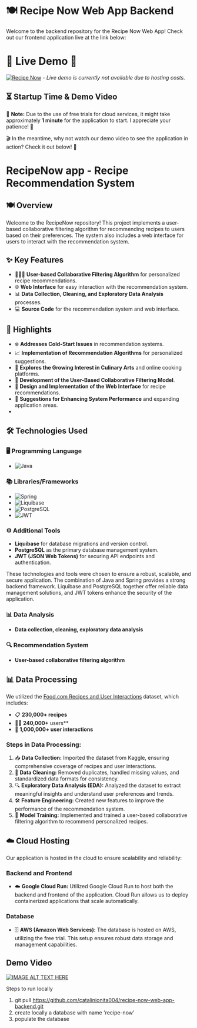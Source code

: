 # 🍽️ Recipe Now Web App Backend

Welcome to the backend repository for the Recipe Now Web App! Check out our frontend application live at the link below:

# 🌟 **Live Demo** 🌟

[![Recipe Now](https://img.shields.io/badge/Recipe%20Now-Live%20Demo-brightgreen?style=for-the-badge)](https://recipe-now-frontend-s7qlbu7unq-ez.a.run.app/) - *Live demo is currently not available due to hosting costs.*

## ⏳ Startup Time & Demo Video

🚀 **Note:** Due to the use of free trials for cloud services, it might take approximately **1 minute** for the application to start. I appreciate your patience! 🙏

🎬 In the meantime, why not watch our demo video to see the application in action? Check it out below! 🍿

# RecipeNow app - Recipe Recommendation System 

## 🍽️ Overview
Welcome to the RecipeNow repository! This project implements a user-based collaborative filtering algorithm for recommending recipes to users based on their preferences. The system also includes a web interface for users to interact with the recommendation system.

## ✨ Key Features

- 🧑‍🤝‍🧑 **User-based Collaborative Filtering Algorithm** for personalized recipe recommendations.
- 🌐 **Web Interface** for easy interaction with the recommendation system.
- 📊 **Data Collection, Cleaning, and Exploratory Data Analysis** processes.
- 💻 **Source Code** for the recommendation system and web interface.

## 🌟 Highlights

- ❄️ **Addresses Cold-Start Issues** in recommendation systems.
- 📈 **Implementation of Recommendation Algorithms** for personalized suggestions.
- 🍳 **Explores the Growing Interest in Culinary Arts** and online cooking platforms.
- 🧠 **Development of the User-Based Collaborative Filtering Model**.
- 🎨 **Design and Implementation of the Web Interface** for recipe recommendations.
- 🚀 **Suggestions for Enhancing System Performance** and expanding application areas.
- 
## 🛠️ Technologies Used

### 🖥️ Programming Language
- ![Java](https://img.shields.io/badge/Java-007396?style=for-the-badge&logo=java&logoColor=white)

### 📚 Libraries/Frameworks
- ![Spring](https://img.shields.io/badge/Spring-6DB33F?style=for-the-badge&logo=spring&logoColor=white)
- ![Liquibase](https://img.shields.io/badge/Liquibase-006CD3?style=for-the-badge&logo=liquibase&logoColor=white)
- ![PostgreSQL](https://img.shields.io/badge/PostgreSQL-336791?style=for-the-badge&logo=postgresql&logoColor=white)
- ![JWT](https://img.shields.io/badge/JWT-000000?style=for-the-badge&logo=jwt&logoColor=white)

### ⚙️ Additional Tools
- **Liquibase** for database migrations and version control.
- **PostgreSQL** as the primary database management system.
- **JWT (JSON Web Tokens)** for securing API endpoints and authentication.

These technologies and tools were chosen to ensure a robust, scalable, and secure application. The combination of Java and Spring provides a strong backend framework. Liquibase and PostgreSQL together offer reliable data management solutions, and JWT tokens enhance the security of the application.


### 📊 Data Analysis
- **Data collection, cleaning, exploratory data analysis**

### 🔍 Recommendation System
- **User-based collaborative filtering algorithm**

## 📊 Data Processing

We utilized the [Food.com Recipes and User Interactions](https://www.kaggle.com/datasets/shuyangli94/food-com-recipes-and-user-interactions?resource=download) dataset, which includes:

- 📋 **230,000+ recipes**
- 🧑🏻 **240,000+** users**
- 👥 **1,000,000+ user interactions**

### Steps in Data Processing:
1. 📥 **Data Collection:** Imported the dataset from Kaggle, ensuring comprehensive coverage of recipes and user interactions.
2. 🧹 **Data Cleaning:** Removed duplicates, handled missing values, and standardized data formats for consistency.
3. 🔍 **Exploratory Data Analysis (EDA):** Analyzed the dataset to extract meaningful insights and understand user preferences and trends.
4. 🛠️ **Feature Engineering:** Created new features to improve the performance of the recommendation system.
5. 🧠 **Model Training:** Implemented and trained a user-based collaborative filtering algorithm to recommend personalized recipes.

## ☁️ Cloud Hosting

Our application is hosted in the cloud to ensure scalability and reliability:

### Backend and Frontend
- ☁️ **Google Cloud Run:** Utilized Google Cloud Run to host both the backend and frontend of the application. Cloud Run allows us to deploy containerized applications that scale automatically.
  
### Database
- 🗄️ **AWS (Amazon Web Services):** The database is hosted on AWS, utilizing the free trial. This setup ensures robust data storage and management capabilities.

## Demo Video
[![IMAGE ALT TEXT HERE](https://camo.githubusercontent.com/414ef4e0ce20d5c28416c3d6419611ca27ebc3e4fd85895054fa129c1f2637c8/68747470733a2f2f692e626c6f67732e65732f3962313961642f796f75747562652f3435305f313030302e77656270)](https://www.youtube.com/watch?v=Rct1ndG3Pzg)


Steps to run locally
1. git pull https://github.com/catalinionita004/recipe-now-web-app-backend.git
2. create locally a database with name 'recipe-now'
3. populate the database
